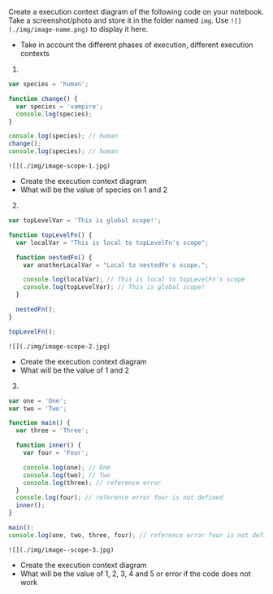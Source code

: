 Create a execution context diagram of the following code on your notebook. Take a screenshot/photo and store it in the folder named `img`. Use `![](./img/image-name.png)` to display it here.

- Take in account the different phases of execution, different execution contexts

1.

```js
var species = 'human';

function change() {
  var species = 'vampire';
  console.log(species);
}

console.log(species); // human
change();
console.log(species); // human 
```

<!-- Put your image below -->

`![](./img/image-scope-1.jpg)`

- Create the execution context diagram
- What will be the value of species on 1 and 2

2.

```js
var topLevelVar = 'This is global scope!';

function topLevelFn() {
  var localVar = "This is local to topLevelFn's scope";

  function nestedFn() {
    var anotherLocalVar = "Local to nestedFn's scope.";

    console.log(localVar); // This is local to topLevelFn's scope 
    console.log(topLevelVar); // This is global scope!
  }

  nestedFn();
}

topLevelFn();
```

<!-- Put your image below -->

`![](./img/image-scope-2.jpg)`

- Create the execution context diagram
- What will be the value of 1 and 2

3.

```js
var one = 'One';
var two = 'Two';

function main() {
  var three = 'Three';

  function inner() {
    var four = 'Four';

    console.log(one); // One
    console.log(two); // Two
    console.log(three); // reference error
  }
  console.log(four); // reference error four is not defined
  inner();
}

main();
console.log(one, two, three, four); // reference error four is not defined
```

<!-- Put your image below -->

`![](./img/image--scope-3.jpg)`

- Create the execution context diagram
- What will be the value of 1, 2, 3, 4 and 5 or error if the code does not work
